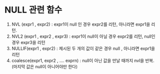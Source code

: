 # NULL 관련 함수 


1) NVL (expr1 , expr2) : expr1이 null 인 경우 expr2를 리턴, 아니라면 expr1을 리턴.
2) NVL2 (expr1 , expr2 , expr3) : expr1이 null이 아닐 경우 expr2를 리턴, null인 경우 expr3을 리턴 
3) NULLIF(expr1 , expr2) : 제시된 두 개의 값이 같은 경우 null , 아니라면 expr1을 리턴 
4) coalesce(expr1, expr2 , .... exprn) : null이 아닌 값을 만날 때까지 nvl을 반복. (마지막 값은 null이 아니어야만 한다) 

